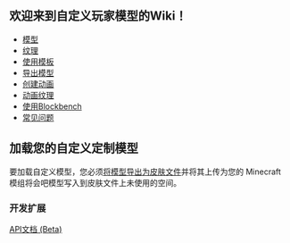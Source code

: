 
<a name="welcome-to-the-customizable-player-models-wiki"/>

## 欢迎来到自定义玩家模型的Wiki！
* [模型](https://github.com/tom5454/CustomPlayerModels/wiki/Modelling)
* [纹理](https://github.com/tom5454/CustomPlayerModels/wiki/Texturing)
* [使用模板](https://github.com/tom5454/CustomPlayerModels/wiki/Templates)
* [导出模型](https://github.com/tom5454/CustomPlayerModels/wiki/Exporting)
* [创建动画](https://github.com/tom5454/CustomPlayerModels/wiki/Animations)
* [动画纹理](https://github.com/tom5454/CustomPlayerModels/wiki/Animated-Textures)
* [使用Blockbench](https://github.com/tom5454/CustomPlayerModels/tree/master/Blockbench)
* [常见问题](https://github.com/tom5454/CustomPlayerModels/wiki/FAQ)


<a name="loading-your-custom-model"/>

## 加载您的自定义定制模型
要加载自定义模型，您必须[将模型导出为皮肤文件](https://github.com/tom5454/CustomPlayerModels/wiki/Exporting)并将其上传为您的 Minecraft 模组将会吧模型写入到皮肤文件上未使用的空间。


<a name="developing-an-addon"/>

### 开发扩展
[API文档 (Beta)](https://github.com/tom5454/CustomPlayerModels/wiki/API-documentation)
